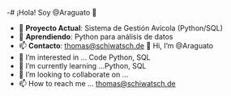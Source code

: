 -# ¡Hola! Soy @Araguato 👋
- 🔭 **Proyecto Actual**: Sistema de Gestión Avícola (Python/SQL)
- 🌱 **Aprendiendo**: Python para análisis de datos
- 📫 **Contacto**: thomas@schiwatsch.de 👋 Hi, I’m @Araguato
- 👀 I’m interested in ... Code Python, SQL
- 🌱 I’m currently learning ...Python, SQL
- 💞️ I’m looking to collaborate on ...
- 📫 How to reach me ... thomas@schiwatsch.de

<!---
Araguato/Araguato is a ✨ special ✨ repository because its `README.md` (this file) appears on your GitHub profile.
You can click the Preview link to take a look at your changes.
--->
